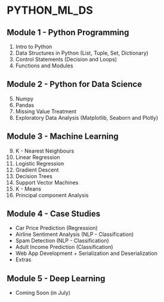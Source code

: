 # PYTHON_ML_DS

## Module 1 - Python Programming
  1. Intro to Python
  2. Data Structures in Python (List, Tuple, Set, Dictionary)
  3. Control Statements (Decision and Loops)
  4. Functions and Modules
 
## Module 2 - Python for Data Science
  5. Numpy
  6. Pandas
  7. Missing Value Treatment
  8. Exploratory Data Analysis (Matplotlib, Seaborn and Plotly)
  
 ## Module 3 - Machine Learning
  9. K - Nearest Neighbours
  10. Linear Regression
  11. Logistic Regression
  12. Gradient Descent
  13. Decision Trees
  14. Support Vector Machines
  15. K - Means
  16. Principal component Analysis
  
## Module 4 - Case Studies
  - Car Price Prediction (Regression)
  - Airline Sentiment Analysis (NLP - Classification)
  - Spam Detection (NLP - Classification)
  - Adult Income Prediction (Classification)
  - Web App Development + Serialization and Deserialization
  - Extras

## Module 5 - Deep Learning
  - Coming Soon (in July)
